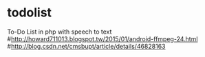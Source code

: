 # todolist
To-Do List in php with speech to text
#http://howard711013.blogspot.tw/2015/01/android-ffmpeg-24.html
#http://blog.csdn.net/cmsbupt/article/details/46828163
